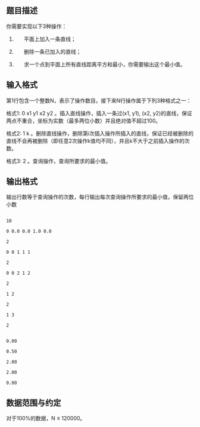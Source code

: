 ## 题目描述

<div>
 你需要实现以下3种操作：
</div>
<div>
 1.       平面上加入一条直线；
</div>
<div>
 2.       删除一条已加入的直线；
</div>
<div>
 3.       求一个点到平面上所有直线距离平方和最小，你需要输出这个最小值。
</div>
<div></div>
<div>
 <p></p>
</div>

## 输入格式

<div>
 第1行包含一个整数N，表示了操作数目。接下来N行操作属于下列3种格式之一：
</div>
<div>
 格式1: 0 x1 y1 x2 y2 。插入直线操作，插入一条过(x1, y1), (x2, y2)的直线，保证两点不重合，坐标为实数（最多两位小数）并且绝对值不超过100。
</div>
<div>
 格式2: 1 k 。删除直线操作，删除第i次插入操作所插入的直线，保证已经被删除的直线不会再被删除（即任意2次操作k值均不同），并且k不大于之前插入操作的次数。
</div>
<div>
 格式3: 2 。查询操作，查询所要求的最小值。
</div>

## 输出格式

<p>输出行数等于查询操作的次数，每行输出每次查询操作所要求的最小值，保留两位小数</p>
<p></p>

```input1
10
0 0.0 0.0 1.0 0.0
2
0 0 1 1 1
2
0 0 2 1 2
2
1 2
2
1 3
2
```
```output1
0.00
0.50
2.00
2.00
0.00
```
## 数据范围与约定

<p>对于100%的数据，N ≤ 120000。</p>

